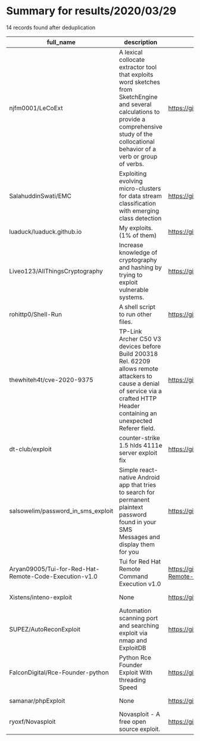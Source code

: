 
# Summary for results/2020/03/29
    
14 records found after deduplication

| full_name | description | html_url | matched_list | matched_count | pushed_at | size | stargazers_count | language | forks_count |
|-------------------------------------------------------|-------------------------------------------------------------------------------------------------------------------------------------------------------------------------------------------------------|--------------------------------------------------------------------------|---------------------------|-----------------|---------------------------|--------|--------------------|------------|---------------|
| njfm0001/LeCoExt | A lexical collocate extractor tool that exploits word sketches from SketchEngine and several calculations to provide a comprehensive study of the collocational behavior of a verb or group of verbs. | https://github.com/njfm0001/LeCoExt | ['exploit'] | 1 | 2020-03-29 16:56:24+00:00 | 36 | 0 | C# | 0 |
| SalahuddinSwati/EMC | Exploiting evolving micro-clusters for data stream classification with emerging class detection | https://github.com/SalahuddinSwati/EMC | ['exploit'] | 1 | 2020-03-29 11:03:01+00:00 | 2932 | 1 | MATLAB | 1 |
| luaduck/luaduck.github.io | My exploits. (1% of them) | https://github.com/luaduck/luaduck.github.io | ['exploit'] | 1 | 2020-03-29 09:01:05+00:00 | 11 | 1 | HTML | 0 |
| Liveo123/AllThingsCryptography | Increase knowledge of cryptography and hashing by trying to exploit vulnerable systems. | https://github.com/Liveo123/AllThingsCryptography | ['exploit'] | 1 | 2020-03-29 09:48:35+00:00 | 14242 | 0 | Python | 0 |
| rohittp0/Shell-Run | A shell script to run other files. | https://github.com/rohittp0/Shell-Run | ['shellcode'] | 1 | 2020-03-29 16:37:43+00:00 | 87 | 0 | Shell | 0 |
| thewhiteh4t/cve-2020-9375 | TP-Link Archer C50 V3 devices before Build 200318 Rel. 62209 allows remote attackers to cause a denial of service via a crafted HTTP Header containing an unexpected Referer field. | https://github.com/thewhiteh4t/cve-2020-9375 | ['cve-2', 'exploit'] | 2 | 2020-03-29 20:32:16+00:00 | 8 | 13 | Python | 3 |
| dt-club/exploit | counter-strike 1.5 hlds 4111e server exploit fix | https://github.com/dt-club/exploit | ['exploit'] | 1 | 2020-03-29 18:19:47+00:00 | 428 | 1 | C++ | 2 |
| salsowelim/password_in_sms_exploit | Simple react-native Android app that tries to search for permanent plaintext password found in your SMS Messages and display them for you | https://github.com/salsowelim/password_in_sms_exploit | ['exploit'] | 1 | 2020-03-29 15:49:30+00:00 | 564 | 1 | JavaScript | 0 |
| Aryan09005/Tui-for-Red-Hat-Remote-Code-Execution-v1.0 | Tui for Red Hat Remote Command Execution v1.0 | https://github.com/Aryan09005/Tui-for-Red-Hat-Remote-Code-Execution-v1.0 | ['remote code execution'] | 1 | 2020-03-29 09:34:46+00:00 | 3 | 0 | Python | 0 |
| Xistens/inteno-exploit | None | https://github.com/Xistens/inteno-exploit | ['exploit'] | 1 | 2020-03-29 18:29:36+00:00 | 3 | 0 | Python | 0 |
| SUPEZ/AutoReconExploit | Automation scanning port and searching exploit via nmap and ExploitDB | https://github.com/SUPEZ/AutoReconExploit | ['exploit'] | 1 | 2020-03-29 10:14:46+00:00 | 8 | 2 | Python | 0 |
| FalconDigital/Rce-Founder-python | Python Rce Founder Exploit With threading Speed | https://github.com/FalconDigital/Rce-Founder-python | ['exploit', 'rce'] | 2 | 2020-03-29 16:08:12+00:00 | 1 | 5 | Python | 2 |
| samanar/phpExploit | None | https://github.com/samanar/phpExploit | ['exploit'] | 1 | 2020-03-29 18:28:51+00:00 | 12 | 0 | PHP | 0 |
| ryoxf/Novasploit | Novasploit - A free open source exploit. | https://github.com/ryoxf/Novasploit | ['exploit'] | 1 | 2020-03-29 23:06:32+00:00 | 14883 | 0 | | 0 |
